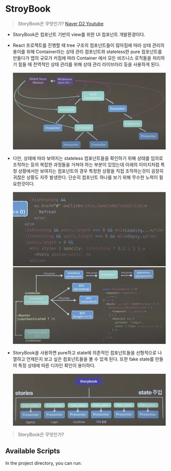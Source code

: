# StroyBook

> StoryBook은 무엇인가?
> [Naver D2 Youtube](https://youtu.be/jc9xKzdkYDg?si=y0yX0fMDbzCbvG3M)

-   StoryBook은 컴포넌트 기반의 view를 위한 UI 컴포넌트 개발환경이다.<br>
-   React 프로젝트를 진행할 때 tree 구조의 컴포넌트들이 많아짐에 따라 상태 관리의 용이를 위해 Container라는 상태 관리 컴포넌트와 stateless한 pure 컴포넌트를 만들다가 앱의 규모가 커짐에 따라 Container 에서 모든 비즈니스 로직들을 처리하기 힘들 때 전역적인 상태 관리를 위해 상태 관리 라이브러리 등을 사용하게 된다.<br><br>
    ![alt text](image.png)

-   다만, 상태에 따라 보여지는 stateless 컴포넌트들을 확인하기 위해 상태를 임의로 조작하는 등의 복잡한 과정들을 거쳐야 하는 부분이 있었는데 아래의 이미지처럼 특정 상황에서만 보여지는 컴포넌트의 경우 특정한 상황을 직접 조작하는것이 굉장히 귀찮은 상황도 자주 발생한다. 단순히 컴포넌트 하나를 보기 위해 무수한 노력이 필요한것이다.
    <br><br>
    ![alt text](image-3.png)
    ![alt text](image-2.png)
-   StoryBook을 사용하면 pure하고 state에 의존적인 컴포넌트들을 선형적으로 나열하고 언제든지 보고 싶은 컴포넌트들을 볼 수 있게 된다. 또한 fake state를 만들어 특정 상태에 따른 디자인 확인이 용이하다.
    <br><br>
    ![alt text](image-4.png)

> StoryBook은 무엇인가?

## Available Scripts

In the project directory, you can run:
